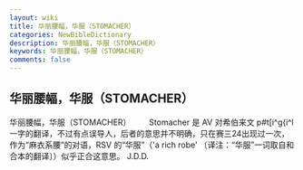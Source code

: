 ```yaml
---
layout: wiki
title: 华丽腰幅，华服（STOMACHER）
categories: NewBibleDictionary
description: 华丽腰幅，华服（STOMACHER）
keywords: 华丽腰幅，华服（STOMACHER）
comments: false
---
```


## 华丽腰幅，华服（STOMACHER）



华丽腰幅，华服（STOMACHER）
　　Stomacher 是 AV
对希伯来文 p#t[i^g{i^l 一字的翻译，不过有点误导人，后者的意思并不明确，只在赛三24出现过一次，作为“麻衣系腰”的对语，RSV 的“华服”（'a rich robe' 〔译注：“华服”一词取自和合本的翻译〕）似乎正合这意思。
J.D.D.




